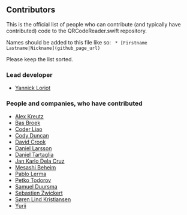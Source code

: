 ## Contributors
This is the official list of people who can contribute (and typically have contributed) code to the QRCodeReader.swift repository.

Names should be added to this file like so:
``` * [Firstname Lastname|Nickname](github_page_url)```

Please keep the list sorted.

### Lead developer

 * [Yannick Loriot](https://github.com/yannickl)

### People and companies, who have contributed

 * [Alex Kreutz](https://github.com/bbsan2k)
 * [Bas Broek](https://github.com/BasThomas)
 * [Coder Liao](https://github.com/lgw51)
 * [Cody Duncan](https://github.com/cody1024d)
 * [David Crook](https://github.com/dpcrook)
 * [Daniel Larsson](https://github.com/larssondaniel)
 * [Daniel Tartaglia](https://github.com/dtartaglia)
 * [Jan Karlo Dela Cruz](https://github.com/jankdc)
 * [Mesashi Beheim](https://github.com/masa-beheim)
 * [Pablo Lerma](https://github.com/PabloLerma)
 * [Petko Todorov](https://github.com/petkotodorov)
 * [Samuel Duursma](https://github.com/sdduursma)
 * [Sebastien Zwickert](https://github.com/dilaroga)
 * [Søren Lind Kristiansen](https://github.com/sorenlind)
 * [Yurii](https://github.com/kaphacius)
